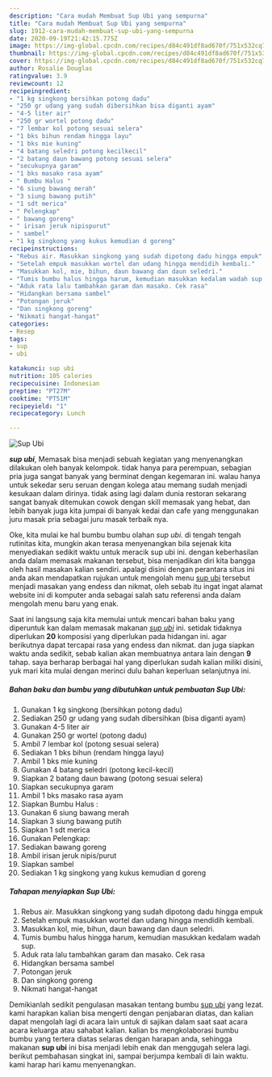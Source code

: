 ```yaml
---
description: "Cara mudah Membuat Sup Ubi yang sempurna"
title: "Cara mudah Membuat Sup Ubi yang sempurna"
slug: 1912-cara-mudah-membuat-sup-ubi-yang-sempurna
date: 2020-09-19T21:42:15.775Z
image: https://img-global.cpcdn.com/recipes/d84c491df8ad670f/751x532cq70/sup-ubi-foto-resep-utama.jpg
thumbnail: https://img-global.cpcdn.com/recipes/d84c491df8ad670f/751x532cq70/sup-ubi-foto-resep-utama.jpg
cover: https://img-global.cpcdn.com/recipes/d84c491df8ad670f/751x532cq70/sup-ubi-foto-resep-utama.jpg
author: Rosalie Douglas
ratingvalue: 3.9
reviewcount: 12
recipeingredient:
- "1 kg singkong bersihkan potong dadu"
- "250 gr udang yang sudah dibersihkan bisa diganti ayam"
- "4-5 liter air"
- "250 gr wortel potong dadu"
- "7 lembar kol potong sesuai selera"
- "1 bks bihun rendam hingga layu"
- "1 bks mie kuning"
- "4 batang seledri potong kecilkecil"
- "2 batang daun bawang potong sesuai selera"
- "secukupnya garam"
- "1 bks masako rasa ayam"
- " Bumbu Halus "
- "6 siung bawang merah"
- "3 siung bawang putih"
- "1 sdt merica"
- " Pelengkap"
- " bawang goreng"
- " irisan jeruk nipispurut"
- " sambel"
- "1 kg singkong yang kukus kemudian d goreng"
recipeinstructions:
- "Rebus air. Masukkan singkong yang sudah dipotong dadu hingga empuk"
- "Setelah empuk masukkan wortel dan udang hingga mendidih kembali."
- "Masukkan kol, mie, bihun, daun bawang dan daun seledri."
- "Tumis bumbu halus hingga harum, kemudian masukkan kedalam wadah sup."
- "Aduk rata lalu tambahkan garam dan masako. Cek rasa"
- "Hidangkan bersama sambel"
- "Potongan jeruk"
- "Dan singkong goreng"
- "Nikmati hangat-hangat"
categories:
- Resep
tags:
- sup
- ubi

katakunci: sup ubi 
nutrition: 105 calories
recipecuisine: Indonesian
preptime: "PT27M"
cooktime: "PT51M"
recipeyield: "1"
recipecategory: Lunch

---
```



![Sup Ubi](https://img-global.cpcdn.com/recipes/d84c491df8ad670f/751x532cq70/sup-ubi-foto-resep-utama.jpg)

<b><i>sup ubi</i></b>, Memasak bisa menjadi sebuah kegiatan yang menyenangkan dilakukan oleh banyak kelompok. tidak hanya para perempuan, sebagian pria juga sangat banyak yang berminat dengan kegemaran ini. walau hanya untuk sekedar seru seruan dengan kolega atau memang sudah menjadi kesukaan dalam dirinya. tidak asing lagi dalam dunia restoran sekarang sangat banyak ditemukan cowok dengan skill memasak yang hebat, dan lebih banyak juga kita jumpai di banyak kedai dan cafe yang menggunakan juru masak pria sebagai juru masak terbaik nya.

Oke, kita mulai ke hal bumbu bumbu olahan <i>sup ubi</i>. di tengah tengah rutinitas kita, mungkin akan terasa menyenangkan bila sejenak kita menyediakan sedikit waktu untuk meracik sup ubi ini. dengan keberhasilan anda dalam memasak makanan tersebut, bisa menjadikan diri kita bangga oleh hasil masakan kalian sendiri. apalagi disini dengan perantara situs ini anda akan mendapatkan rujukan untuk mengolah menu <u>sup ubi</u> tersebut menjadi masakan yang endess dan nikmat, oleh sebab itu ingat ingat alamat website ini di komputer anda sebagai salah satu referensi anda dalam mengolah menu baru yang enak.




Saat ini langsung saja kita memulai untuk mencari bahan baku yang diperuntuk kan dalam memasak makanan <u><i>sup ubi</i></u> ini. setidak tidaknya diperlukan <b>20</b> komposisi yang diperlukan pada hidangan ini. agar berikutnya dapat tercapai rasa yang endess dan nikmat. dan juga siapkan waktu anda sedikit, sebab kalian akan membuatnya antara lain dengan <b>9</b> tahap. saya berharap berbagai hal yang diperlukan sudah kalian miliki disini, yuk mari kita mulai dengan merinci dulu bahan keperluan selanjutnya ini.

<!--inarticleads1-->

##### Bahan baku dan bumbu yang dibutuhkan untuk pembuatan Sup Ubi:

1. Gunakan 1 kg singkong (bersihkan potong dadu)
1. Sediakan 250 gr udang yang sudah dibersihkan (bisa diganti ayam)
1. Gunakan 4-5 liter air
1. Gunakan 250 gr wortel (potong dadu)
1. Ambil 7 lembar kol (potong sesuai selera)
1. Sediakan 1 bks bihun (rendam hingga layu)
1. Ambil 1 bks mie kuning
1. Gunakan 4 batang seledri (potong kecil-kecil)
1. Siapkan 2 batang daun bawang (potong sesuai selera)
1. Siapkan secukupnya garam
1. Ambil 1 bks masako rasa ayam
1. Siapkan  Bumbu Halus :
1. Gunakan 6 siung bawang merah
1. Siapkan 3 siung bawang putih
1. Siapkan 1 sdt merica
1. Gunakan  Pelengkap:
1. Sediakan  bawang goreng
1. Ambil  irisan jeruk nipis/purut
1. Siapkan  sambel
1. Sediakan 1 kg singkong yang kukus kemudian d goreng




<!--inarticleads2-->

##### Tahapan menyiapkan Sup Ubi:

1. Rebus air. Masukkan singkong yang sudah dipotong dadu hingga empuk
1. Setelah empuk masukkan wortel dan udang hingga mendidih kembali.
1. Masukkan kol, mie, bihun, daun bawang dan daun seledri.
1. Tumis bumbu halus hingga harum, kemudian masukkan kedalam wadah sup.
1. Aduk rata lalu tambahkan garam dan masako. Cek rasa
1. Hidangkan bersama sambel
1. Potongan jeruk
1. Dan singkong goreng
1. Nikmati hangat-hangat




Demikianlah sedikit pengulasan masakan tentang bumbu <u>sup ubi</u> yang lezat. kami harapkan kalian bisa mengerti dengan penjabaran diatas, dan kalian dapat mengolah lagi di acara lain untuk di sajikan dalam saat saat acara acara keluarga atau sahabat kalian. kalian bs mengkolaborasi bumbu bumbu yang tertera diatas selaras dengan harapan anda, sehingga makanan <b>sup ubi</b> ini bisa menjadi lebih enak dan menggugah selera lagi. berikut pembahasan singkat ini, sampai berjumpa kembali di lain waktu. kami harap hari kamu menyenangkan.
